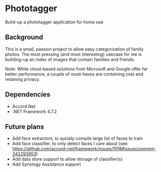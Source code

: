 # Phototagger
Build-up a phototagger application for home use

## Background 

This is a small, passion project to allow easy categorization of family photos.  The most pressing (and most interesting) usecase for me 
is building-up an index of images that contain families and friends.

Note:  While cloud-based solutions from Microsoft and Google offer far better performance, a couple of must-haves are containing cost and retaining privacy.  

## Dependencies
- Accord.Net
- .NET Framework 4.7.2

## Future plans
- Add face extractors, to quickly compile large list of faces to train
- Add face classifier, to only detect faces I care about (see https://github.com/accord-net/framework/issues/1018#issuecomment-342293953)
- Add data store support to allow storage of classifier(s)
- Add Synology Assistance support